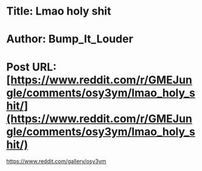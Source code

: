 # Title: Lmao holy shit
# Author: Bump_It_Louder
# Post URL: [https://www.reddit.com/r/GMEJungle/comments/osy3ym/lmao_holy_shit/](https://www.reddit.com/r/GMEJungle/comments/osy3ym/lmao_holy_shit/)


https://www.reddit.com/gallery/osy3ym